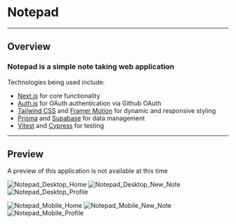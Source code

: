 # Notepad

___

## Overview

### Notepad is a simple note taking web application

Technologies being used include:

- [Next.js](nextjs.org/) for core functionality
- [Auth.js](authjs.dev/) for OAuth authentication via Github OAuth
- [Tailwind CSS](tailwindcss.com/) and [Framer Motion](https://www.framer.com/motion/) for dynamic and responsive styling
- [Prisma](https://www.prisma.io/) and [Supabase](https://supabase.com/) for data management
- [Vitest](https://vitest.dev/) and [Cypress](https://www.cypress.io/) for testing

___

## Preview

A preview of this application is not available at this time

![Notepad_Desktop_Home](https://github.com/Alexjoshua14/Notepad/assets/59298565/560e5903-27c1-422a-a609-3d6dcc413933)
![Notepad_Desktop_New_Note](https://github.com/Alexjoshua14/Notepad/assets/59298565/41c8d64d-a557-45de-8e88-a3cbbb933ec5)
![Notepad_Desktop_Profile](https://github.com/Alexjoshua14/Notepad/assets/59298565/3ebdbdd4-24ee-426a-b458-0174f16ac52c)


![Notepad_Mobile_Home](https://github.com/Alexjoshua14/Notepad/assets/59298565/0eb34c5b-f664-4357-9dc7-7254e5c59f42)
![Notepad_Mobile_New_Note](https://github.com/Alexjoshua14/Notepad/assets/59298565/2b812836-018b-4973-adf2-5e83c9f55cef)
![Notepad_Mobile_Profile](https://github.com/Alexjoshua14/Notepad/assets/59298565/84bbe0ea-eb76-4daa-87b9-058ef8f8b750)




